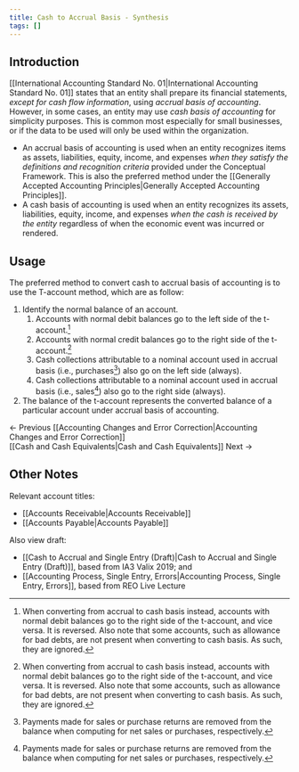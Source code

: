 ```yaml
---
title: Cash to Accrual Basis - Synthesis
tags: []
---
```


## Introduction
[[International Accounting Standard No. 01|International Accounting Standard No. 01]] states that an entity shall prepare its financial statements, *except for cash flow information*, using *accrual basis of accounting*. However, in some cases, an entity may use *cash basis of accounting* for simplicity purposes. This is common most especially for small businesses, or if the data to be used will only be used within the organization.
- An accrual basis of accounting is used when an entity recognizes items as assets, liabilities, equity, income, and expenses *when they satisfy the definitions and recognition criteria* provided under the Conceptual Framework. This is also the preferred method under the [[Generally Accepted Accounting Principles|Generally Accepted Accounting Principles]].
- A cash basis of accounting is used when an entity recognizes its assets, liabilities, equity, income, and expenses *when the cash is received by the entity* regardless of when the economic event was incurred or rendered.

## Usage
The preferred method to convert cash to accrual basis of accounting is to use the T-account method, which are as follow:
1. Identify the normal balance of an account.
	1. Accounts with normal debit balances go to the left side of the t-account.[^1]
	2. Accounts with normal credit balances go to the right side of the t-account.[^1]
	3. Cash collections attributable to a nominal account used in accrual basis (i.e., purchases[^2]) also go on the left side (always).
	4. Cash collections attributable to a nominal account used in accrual basis (i.e., sales[^2]) also go to the right side (always).
2. The balance of the t-account represents the converted balance of a particular account under accrual basis of accounting.

← Previous [[Accounting Changes and Error Correction|Accounting Changes and Error Correction]]  
[[Cash and Cash Equivalents|Cash and Cash Equivalents]] Next →
## Other Notes

Relevant account titles:
- [[Accounts Receivable|Accounts Receivable]]
- [[Accounts Payable|Accounts Payable]]

Also view draft: 
- [[Cash to Accrual and Single Entry (Draft)|Cash to Accrual and Single Entry (Draft)]], based from IA3 Valix 2019; and
- [[Accounting Process, Single Entry, Errors|Accounting Process, Single Entry, Errors]], based from REO Live Lecture

[^1]: When converting from accrual to cash basis instead, accounts with normal debit balances go to the right side of the t-account, and vice versa. It is reversed. Also note that some accounts, such as allowance for bad debts, are not present when converting to cash basis. As such, they are ignored.
[^2]: Payments made for sales or purchase returns are removed from the balance when computing for net sales or purchases, respectively.

